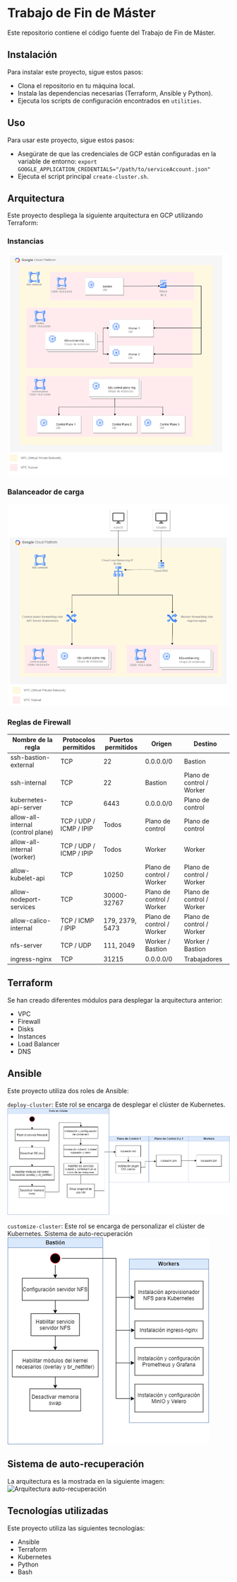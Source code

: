 # Trabajo de Fin de Máster
Este repositorio contiene el código fuente del Trabajo de Fin de Máster.

## Instalación
Para instalar este proyecto, sigue estos pasos:

* Clona el repositorio en tu máquina local.
* Instala las dependencias necesarias (Terraform, Ansible y Python).
* Ejecuta los scripts de configuración encontrados en `utilities`.

## Uso
Para usar este proyecto, sigue estos pasos:

* Asegúrate de que las credenciales de GCP están configuradas en la variable de entorno: `export GOOGLE_APPLICATION_CREDENTIALS="/path/to/serviceAccount.json"`
* Ejecuta el script principal `create-cluster.sh`.

## Arquitectura
Este proyecto despliega la siguiente arquitectura en GCP utilizando Terraform:

### Instancias
![Instances](img/arquitectura.png "Instances")

### Balanceador de carga
![Load balancer](img/lb.png "Load balancer")

### Reglas de Firewall

| Nombre de la regla | Protocolos permitidos | Puertos permitidos | Origen | Destino |
| --- | --- | --- | --- | --- |
| ssh-bastion-external | TCP | 22 | 0.0.0.0/0 | Bastion |
| ssh-internal | TCP | 22 | Bastion | Plano de control / Worker |
| kubernetes-api-server | TCP | 6443 | 0.0.0.0/0 | Plano de control |
| allow-all-internal (control plane) | TCP / UDP / ICMP / IPIP | Todos | Plano de control | Plano de control |
| allow-all-internal (worker) | TCP / UDP / ICMP / IPIP | Todos | Worker | Worker |
| allow-kubelet-api | TCP | 10250 | Plano de control / Worker | Plano de control / Worker |
| allow-nodeport-services | TCP | 30000-32767 | Plano de control / Worker | Plano de control / Worker |
| allow-calico-internal | TCP / ICMP / IPIP | 179, 2379, 5473 | Plano de control / Worker | Plano de control / Worker |
| nfs-server | TCP / UDP | 111, 2049 | Worker / Bastion | Worker / Bastion |
| ingress-nginx	| TCP	| 31215	| 0.0.0.0/0	| Trabajadores |

## Terraform
Se han creado diferentes módulos para desplegar la arquitectura anterior:
* VPC
* Firewall
* Disks
* Instances
* Load Balancer
* DNS

## Ansible
Este proyecto utiliza dos roles de Ansible:

`deploy-cluster`: Este rol se encarga de desplegar el clúster de Kubernetes.
![UML Rol Deploy](img/UML%20rol%20deploy.png "UML Rol Deploy")


`customize-cluster`: Este rol se encarga de personalizar el clúster de Kubernetes.
Sistema de auto-recuperación
![UML Rol Customize](img/UML%20rol%20customize.png "UML Rol Customize")

## Sistema de auto-recuperación
La arquitectura es la mostrada en la siguiente imagen:
![Arquitectura auto-recuperación](img/Arquitectura%20auto-remediaci%C3%B3n.png "Arquitectura auto-recuperación")

## Tecnologías utilizadas
Este proyecto utiliza las siguientes tecnologías:
* Ansible
* Terraform
* Kubernetes
* Python
* Bash
